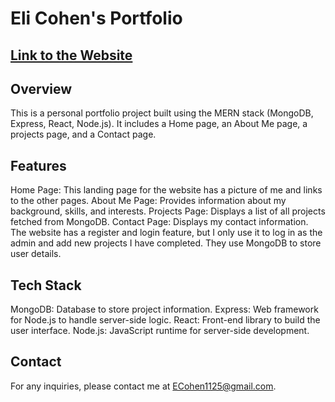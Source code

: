 # Eli Cohen's Portfolio

## [Link to the Website](https://elicohenportfolio.onrender.com/home)

## Overview
This is a personal portfolio project built using the MERN stack (MongoDB, Express, React, Node.js). It includes a Home page, an About Me page, a projects page, and a Contact page. 

## Features
Home Page: This landing page for the website has a picture of me and links to the other pages.
About Me Page: Provides information about my background, skills, and interests.
Projects Page: Displays a list of all projects fetched from MongoDB.
Contact Page: Displays my contact information.
The website has a register and login feature, but I only use it to log in as the admin and add new projects I have completed. They use MongoDB to store user details.

## Tech Stack
MongoDB: Database to store project information.
Express: Web framework for Node.js to handle server-side logic.
React: Front-end library to build the user interface.
Node.js: JavaScript runtime for server-side development.

## Contact
For any inquiries, please contact me at ECohen1125@gmail.com.
